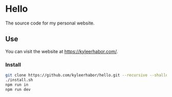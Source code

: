# Hello

The source code for my personal website.

## Use

You can visit the website at https://kyleerhabor.com/.

### Install

```sh
git clone https://github.com/kyleerhabor/hello.git --recursive --shallow-submodules
./install.sh
npm run in
npm run dev
```
